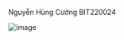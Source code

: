 Nguyễn Hùng Cường
BIT220024


![image](https://github.com/user-attachments/assets/3c930dfa-39c9-445a-ab4e-5599b3a68896)
